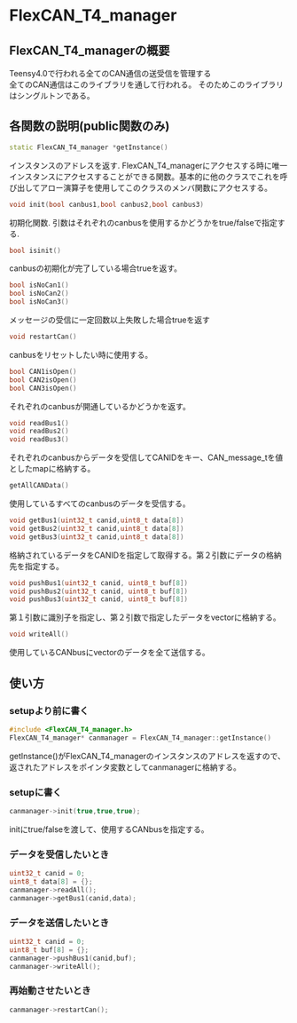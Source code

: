# FlexCAN_T4_manager

## FlexCAN_T4_managerの概要
Teensy4.0で行われる全てのCAN通信の送受信を管理する\
全てのCAN通信はこのライブラリを通して行われる。
そのためこのライブラリはシングルトンである。

## 各関数の説明(public関数のみ)
```c++
static FlexCAN_T4_manager *getInstance()
```
インスタンスのアドレスを返す.
FlexCAN_T4_managerにアクセスする時に唯一インスタンスにアクセスすることができる関数。基本的に他のクラスでこれを呼び出してアロー演算子を使用してこのクラスのメンバ関数にアクセスする。


```c++
void init(bool canbus1,bool canbus2,bool canbus3)
```
初期化関数.
引数はそれぞれのcanbusを使用するかどうかをtrue/falseで指定する.


```c++
bool isinit()
```
canbusの初期化が完了している場合trueを返す。


```c++
bool isNoCan1()
bool isNoCan2()
bool isNoCan3()
```
メッセージの受信に一定回数以上失敗した場合trueを返す


```c++
void restartCan()
```
canbusをリセットしたい時に使用する。


```c++
bool CAN1isOpen()
bool CAN2isOpen()
bool CAN3isOpen()
```
それぞれのcanbusが開通しているかどうかを返す。


```c++
void readBus1()
void readBus2()
void readBus3()
```
それぞれのcanbusからデータを受信してCANIDをキー、CAN_message_tを値としたmapに格納する。


```c++
getAllCANData()
```
使用しているすべてのcanbusのデータを受信する。


```c++
void getBus1(uint32_t canid,uint8_t data[8])
void getBus2(uint32_t canid,uint8_t data[8])
void getBus3(uint32_t canid,uint8_t data[8])
```
格納されているデータをCANIDを指定して取得する。第２引数にデータの格納先を指定する。


```c++
void pushBus1(uint32_t canid, uint8_t buf[8])
void pushBus2(uint32_t canid, uint8_t buf[8])
void pushBus3(uint32_t canid, uint8_t buf[8])
```
第１引数に識別子を指定し、第２引数で指定したデータをvectorに格納する。


```c++
void writeAll()
```
使用しているCANbusにvectorのデータを全て送信する。


## 使い方
### setupより前に書く

```c++
#include <FlexCAN_T4_manager.h>
FlexCAN_T4_manager* canmanager = FlexCAN_T4_manager::getInstance()
```
getInstance()がFlexCAN_T4_managerのインスタンスのアドレスを返すので、
返されたアドレスをポインタ変数としてcanmanagerに格納する。


### setupに書く
```c++
canmanager->init(true,true,true);
```
initにtrue/falseを渡して、使用するCANbusを指定する。

### データを受信したいとき
```c++
uint32_t canid = 0;
uint8_t data[8] = {};
canmanager->readAll();
canmanager->getBus1(canid,data);
```

### データを送信したいとき
```c++
uint32_t canid = 0;
uint8_t buf[8] = {};
canmanager->pushBus1(canid,buf);
canmanager->writeAll();
```

### 再始動させたいとき
```c++
canmanager->restartCan();
```
